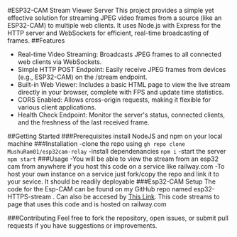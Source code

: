 #ESP32-CAM Stream Viewer Server
This project provides a simple yet effective solution for streaming JPEG video frames from a source (like an ESP32-CAM) to multiple web clients. It uses Node.js with Express for the HTTP server and WebSockets for efficient, real-time broadcasting of frames.
##Features
  - Real-time Video Streaming: Broadcasts JPEG frames to all connected web clients via WebSockets.
  - Simple HTTP POST Endpoint: Easily receive JPEG frames from devices (e.g., ESP32-CAM) on the /stream endpoint.
  - Built-in Web Viewer: Includes a basic HTML page to view the live stream directly in your browser, complete with FPS and update time statistics.
  - CORS Enabled: Allows cross-origin requests, making it flexible for various client applications.
  - Health Check Endpoint: Monitor the server's status, connected clients, and the freshness of the last received frame.

##Getting Started
###Prerequisites
install NodeJS and npm on your local machine 
###Installation 
  -clone the repo using ``` gh repo clone MushuRam01/esp32cam-relay ``` 
  -install dependenancies ``` npm i ```
  -start the server ``` npm start ```
###Usage
  -You will be able to view the stream from an esp32 cam from anywhere if you host this code on a service like railway.com 
  -To host your own instance on a service just fork/copy the repo and link it to your sevice. It should be readily deployable 
###Esp32-CAM Setup
The code for the Esp-CAM can be found on my GitHub repo named esp32-HTTPS-stream . Can also be accesed by [This Link](https://github.com/MushuRam01/esp32-HTTPS-stream). This code streams to page that uses this code and is hosted on railway.com

###Contributing
Feel free to fork the repository, open issues, or submit pull requests if you have suggestions or improvements.
